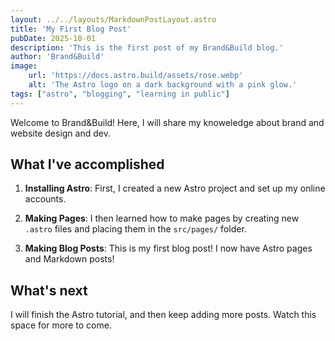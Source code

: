 ```yaml
---
layout: ../../layouts/MarkdownPostLayout.astro
title: 'My First Blog Post'
pubDate: 2025-10-01
description: 'This is the first post of my Brand&Build blog.'
author: 'Brand&Build'
image:
    url: 'https://docs.astro.build/assets/rose.webp'
    alt: 'The Astro logo on a dark background with a pink glow.'
tags: ["astro", "blogging", "learning in public"]
---
```


Welcome to Brand&Build! Here, I will share my knoweledge about brand and website design and dev.

## What I've accomplished

1. **Installing Astro**: First, I created a new Astro project and set up my online accounts.

2. **Making Pages**: I then learned how to make pages by creating new `.astro` files and placing them in the `src/pages/` folder.

3. **Making Blog Posts**: This is my first blog post! I now have Astro pages and Markdown posts!

## What's next

I will finish the Astro tutorial, and then keep adding more posts. Watch this space for more to come.